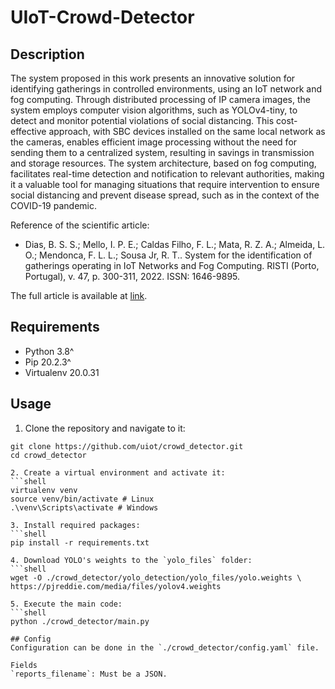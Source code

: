 # UIoT-Crowd-Detector

## Description
The system proposed in this work presents an innovative solution for identifying gatherings in controlled environments, using an IoT network and fog computing. Through distributed processing of IP camera images, the system employs computer vision algorithms, such as YOLOv4-tiny, to detect and monitor potential violations of social distancing. This cost-effective approach, with SBC devices installed on the same local network as the cameras, enables efficient image processing without the need for sending them to a centralized system, resulting in savings in transmission and storage resources. The system architecture, based on fog computing, facilitates real-time detection and notification to relevant authorities, making it a valuable tool for managing situations that require intervention to ensure social distancing and prevent disease spread, such as in the context of the COVID-19 pandemic.

Reference of the scientific article:
- Dias, B. S. S.; Mello, I. P. E.; Caldas Filho, F. L.; Mata, R. Z. A.; Almeida, L. O.; Mendonca, F. L. L.; Sousa Jr, R. T.. System for the identification of gatherings operating in IoT Networks and Fog Computing. RISTI (Porto, Portugal), v. 47, p. 300-311, 2022. ISSN: 1646-9895.

The full article is available at [link](https://www.proquest.com/docview/2648272139?pq-origsite=gscholar&fromopenview=true&sourcetype=Scholarly%20Journals).

## Requirements
- Python 3.8^
- Pip 20.2.3^
- Virtualenv 20.0.31

## Usage
1. Clone the repository and navigate to it:
```shell
git clone https://github.com/uiot/crowd_detector.git
cd crowd_detector

2. Create a virtual environment and activate it:
```shell
virtualenv venv
source venv/bin/activate # Linux
.\venv\Scripts\activate # Windows

3. Install required packages:
```shell
pip install -r requirements.txt

4. Download YOLO's weights to the `yolo_files` folder:
```shell
wget -O ./crowd_detector/yolo_detection/yolo_files/yolo.weights \
https://pjreddie.com/media/files/yolov4.weights

5. Execute the main code:
```shell
python ./crowd_detector/main.py

## Config
Configuration can be done in the `./crowd_detector/config.yaml` file.

Fields
`reports_filename`: Must be a JSON.